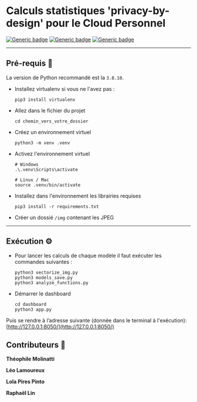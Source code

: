 # Calculs statistiques 'privacy-by-design' pour le Cloud Personnel

[![Generic badge](https://img.shields.io/badge/python-3.8.10-9cf.svg)](https://shields.io/) 
[![Generic badge](https://img.shields.io/badge/librairie-Dash-9cf.svg)](https://dash.plotly.com/) 
[![Generic badge](https://img.shields.io/badge/web-TensorFlowHub-9cf.svg)](https://tfhub.dev/s?fine-tunable=yes&module-type=image-feature-vector&network-architecture=mobilenet-v3&subtype=module,placeholder)

--------

## Pré-requis 📂
La version de Python recommandé est la `3.8.10`.

* Installez virtualenv si vous ne l'avez pas :

  ```
  pip3 install virtualenv
  ```
* Allez dans le fichier du projet

  ```
  cd chemin_vers_votre_dossier
  ```
* Créez un environnement virtuel

  ```
  python3 -m venv .venv 
  ```
* Activez l'environnement virtuel

  ```
  # Windows
  .\.venv\Scripts\activate

  # Linux / Mac
  source .venv/bin/activate
  ```
* Installez dans l'environnement les librairies requises

  ```
  pip3 install -r requirements.txt
  ```

* Créer un dossié `/img` contenant les JPEG
-------

## Exécution ⚙️

* Pour lancer les calculs de chaque modèle il faut exécuter les commandes suivantes :

  ```
  python3 vectorize_img.py
  python3 models_save.py
  python3 analyze_functions.py
  ```
* Démarrer le dashboard

  ```
  cd dashboard
  python3 app.py
  ```

Puis se rendre à l’adresse suivante (donnée dans le terminal à l'exécution): [http://127.0.0.1:8050/](http://127.0.0.1:8050/)

## Contributeurs 👥

**Théophile Molinatti** 

**Léo Lamoureux**

**Lola Pires Pinto**

**Raphaël Lin**
